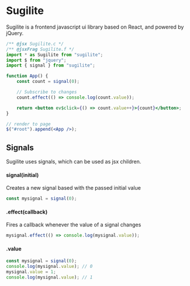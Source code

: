 # Sugilite

Sugilite is a frontend javascript ui library based on React, and powered by jQuery.

```jsx
/** @jsx Sugilite.c */
/** @jsxFrag Sugilite.f */
import * as Sugilite from "sugilite";
import $ from "jquery";
import { signal } from "sugilite";

function App() {
	const count = signal(0);

	// Subscribe to changes
	count.effect(() => console.log(count.value));

	return <button ev$click={() => count.value++}>{count}</button>;
}

// render to page
$("#root").append(<App />);
```

## Signals

Sugilite uses signals, which can be used as jsx children.

#### signal(initial)

Creates a new signal based with the passed initial value

```js
const mysignal = signal(0);
```

#### .effect(callback)

Fires a callback whenever the value of a signal changes

```js
mysignal.effect(() => console.log(mysignal.value));
```

#### .value

```js
const mysignal = signal(0);
console.log(mysignal.value); // 0
mysignal.value = 1;
console.log(mysignal.value); // 1
```

